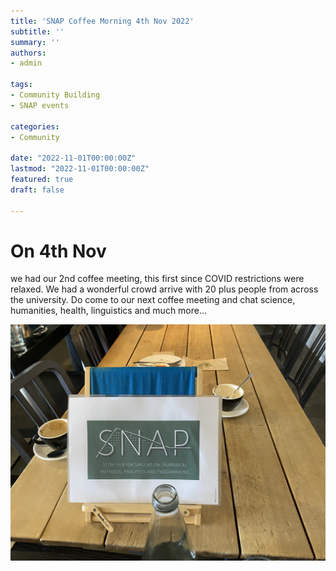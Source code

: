 ```yaml
---
title: 'SNAP Coffee Morning 4th Nov 2022'
subtitle: ''
summary: ''
authors:
- admin

tags:
- Community Building
- SNAP events

categories:
- Community 

date: "2022-11-01T00:00:00Z"
lastmod: "2022-11-01T00:00:00Z"
featured: true
draft: false

---
```


# On 4th Nov

we had our 2nd coffee meeting, this first since COVID restrictions were relaxed. We had a wonderful crowd arrive with 20 plus people from across the university.  Do come to our next coffee meeting and chat science, humanities, health, linguistics and much more...

![the end of the event!](https://raw.githubusercontent.com/matty-plumski/SNAP_decisions/main/content/post/coffee_Nov_2022/end_event.jpeg)

